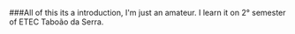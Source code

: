###All of this its a introduction, I'm just an amateur. I learn it on 2° semester of ETEC Taboão da Serra.

